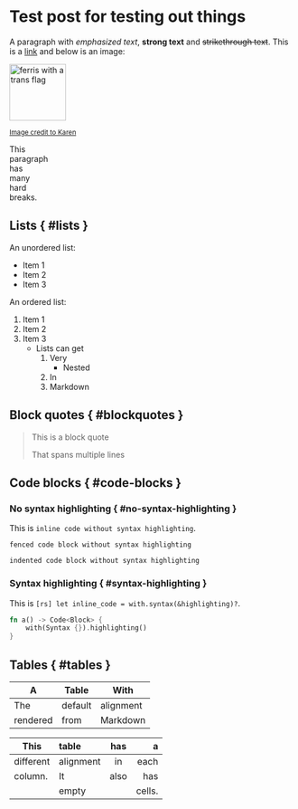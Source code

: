 # Test post for testing out things

A paragraph with _emphasized text_, **strong text** and ~~strikethrough text~~.
This is a [link](https://rust-lang.org) and below is an image:

![ferris with a trans flag](https://pbs.twimg.com/media/ECtvrfqUYAEjvpB?format=jpg&name=medium)

<small>[Image credit to Karen](https://twitter.com/whoisaldeka/status/1165147725542785025)</small>

<style>img { height: 100px; }</style>

This  
paragraph  
has  
many  
hard  
breaks.

## Lists { #lists }

An unordered list:

- Item 1
- Item 2
- Item 3

An ordered list:

1. Item 1
1. Item 2
1. Item 3
	- Lists can get
		1. Very
			- Nested
		1. In
		1. Markdown

## Block quotes { #blockquotes }

> This is a block quote
>
> That spans multiple lines

## Code blocks { #code-blocks }

### No syntax highlighting { #no-syntax-highlighting }

This is `inline code without syntax highlighting`.

```
fenced code block without syntax highlighting
```

	indented code block without syntax highlighting

### Syntax highlighting { #syntax-highlighting }

This is `[rs] let inline_code = with.syntax(&highlighting)?`.

```rs
fn a() -> Code<Block> {
	with(Syntax {}).highlighting()
}
```

## Tables { #tables }

| A | Table | With |
| - | ----- | ---- |
| The | default | alignment |
| rendered | from | Markdown

| This | table | has | a |
| ---- | :---  | :-: | -: |
| different | alignment | in | each |
| column. | It | also | has |
| | empty | | cells. |
